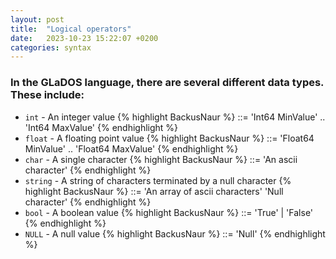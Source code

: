 ```yaml
---
layout: post
title:  "Logical operators"
date:   2023-10-23 15:22:07 +0200
categories: syntax
---
```


### In the GLaDOS language, there are several different data types. These include:

* `int` - An integer value
{% highlight BackusNaur %}
<int> ::= 'Int64 MinValue' .. 'Int64 MaxValue'
{% endhighlight %}
* `float` - A floating point value
{% highlight BackusNaur %}
<float> ::= 'Float64 MinValue' .. 'Float64 MaxValue'
{% endhighlight %}
* `char` - A single character
{% highlight BackusNaur %}
<char> ::= 'An ascii character'
{% endhighlight %}
* `string` - A string of characters terminated by a null character
{% highlight BackusNaur %}
<string> ::= 'An array of ascii characters' 'Null character'
{% endhighlight %}
* `bool` - A boolean value
{% highlight BackusNaur %}
<bool> ::= 'True' | 'False'
{% endhighlight %}
* `NULL` - A null value
{% highlight BackusNaur %}
<null> ::= 'Null'
{% endhighlight %}